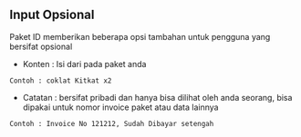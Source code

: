## Input Opsional

Paket ID memberikan beberapa opsi tambahan untuk pengguna yang bersifat opsional

* Konten : Isi dari pada paket anda

```
Contoh : coklat Kitkat x2
```

* Catatan : bersifat pribadi dan hanya bisa dilihat oleh anda seorang, bisa dipakai untuk nomor invoice paket atau data lainnya

```
Contoh : Invoice No 121212, Sudah Dibayar setengah
```



